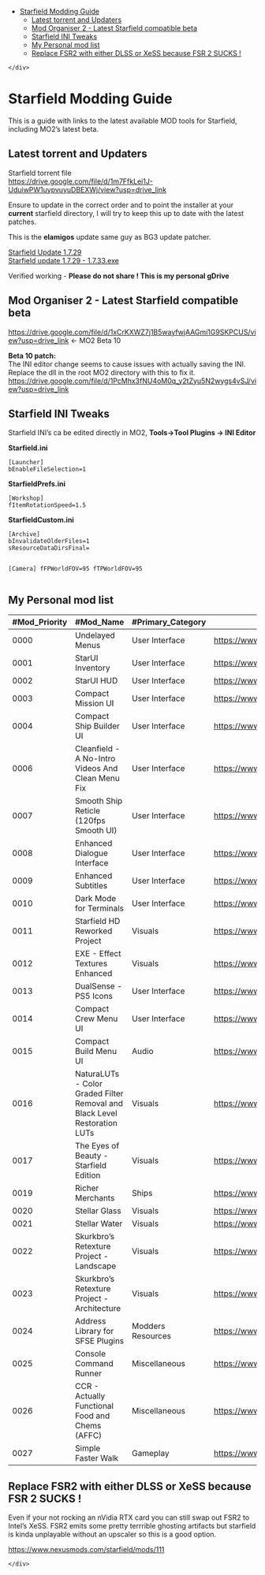 <!DOCTYPE html>
<html>

<head>
  <meta charset="utf-8">
  <meta name="viewport" content="width=device-width, initial-scale=1.0">
  <title>Starfield Modding</title>
  <link rel="stylesheet" href="https://stackedit.io/style.css" />
  <style>
    @media (prefers-color-scheme: dark) {
      body {
        background-color: #1B1B1B;
        color: #E7E8EB;
      }
      a {
        color: #3387CC;
      }
    }
  </style>
</head>

<body class="stackedit">
  <div class="stackedit__left">
    <div class="stackedit__toc">
      
<ul>
<li><a href="#starfield-modding-guide">Starfield Modding Guide</a>
<ul>
<li><a href="#latest-torrent-and-updaters">Latest torrent and Updaters</a></li>
<li><a href="#mod-organiser-2---latest-starfield-compatible-beta">Mod Organiser 2 - Latest Starfield compatible beta</a></li>
<li><a href="#starfield-ini-tweaks">Starfield INI Tweaks</a></li>
<li><a href="#my-personal-mod-list">My Personal mod list</a></li>
<li><a href="#replace-fsr2-with-either-dlss-or-xess-because-fsr-2-sucks-">Replace FSR2 with either DLSS or XeSS because FSR 2 SUCKS !</a></li>
</ul>
</li>
</ul>

    </div>
  </div>
  <div class="stackedit__right">
    <div class="stackedit__html">
      <h1 id="starfield-modding-guide">Starfield Modding Guide</h1>
<p>This is a guide with links to the latest available MOD tools for Starfield, including MO2’s latest beta.</p>
<h2 id="latest-torrent-and-updaters">Latest torrent and Updaters</h2>
<p>Starfield torrent file<br>
<a href="https://drive.google.com/file/d/1m7FfkLei1J-UduiwPW1uypvuyuDBEXWj/view?usp=drive_link">https://drive.google.com/file/d/1m7FfkLei1J-UduiwPW1uypvuyuDBEXWj/view?usp=drive_link</a></p>
<p>Ensure to update in the correct order and to point the installer at your <strong>current</strong> starfield directory, I will try to keep this up to date with the latest patches.</p>
<p>This is the <strong>elamigos</strong> update same guy as BG3 update patcher.</p>
<p><a href="https://drive.google.com/file/d/1ykF4QDGyyyhetvyCenv4D1eKKOw5sDRD/view?usp=drive_link">Starfield Update 1.7.29</a><br>
<a href="https://drive.google.com/file/d/1ZibUCJ-Mv7crVOnerIMefMoKdQLPPZGJ/view?usp=drive_link">Starfield update 1.7.29 - 1.7.33.exe</a></p>
<p>Verified working - <strong>Please do not share ! This is my personal gDrive</strong></p>
<h2 id="mod-organiser-2---latest-starfield-compatible-beta">Mod Organiser 2 - Latest Starfield compatible beta</h2>
<p><a href="https://drive.google.com/file/d/1xCrKXWZ7j1B5wayfwjAAGmi1G9SKPCUS/view?usp=drive_link">https://drive.google.com/file/d/1xCrKXWZ7j1B5wayfwjAAGmi1G9SKPCUS/view?usp=drive_link</a> &lt;- MO2 Beta 10</p>
<p><strong>Beta 10 patch:</strong><br>
The INI editor change seems to cause issues with actually saving the INI. Replace the dll in the root MO2 directory with this to fix it.<br>
<a href="https://drive.google.com/file/d/1PcMhx3fNU4oM0q_y2tZyu5N2wygs4vSJ/view?usp=drive_link">https://drive.google.com/file/d/1PcMhx3fNU4oM0q_y2tZyu5N2wygs4vSJ/view?usp=drive_link</a></p>
<h2 id="starfield-ini-tweaks">Starfield INI Tweaks</h2>
<p>Starfield INI’s ca be edited directly in MO2, <strong>Tools-&gt;Tool Plugins -&gt; INI Editor</strong></p>
<p><strong>Starfield.ini</strong></p>
<pre><code>[Launcher]
bEnableFileSelection=1
</code></pre>
<p><strong>StarfieldPrefs.ini</strong></p>
<pre><code>[Workshop]
fItemRotationSpeed=1.5
</code></pre>
<p><strong>StarfieldCustom.ini</strong></p>
<pre><code>[Archive]
bInvalidateOlderFiles=1
sResourceDataDirsFinal=

[Camera]
fFPWorldFOV=95
fTPWorldFOV=95
</code></pre>
<h2 id="my-personal-mod-list">My Personal mod list</h2>

<table>
<thead>
<tr>
<th>#Mod_Priority</th>
<th>#Mod_Name</th>
<th>#Primary_Category</th>
<th>#Mod_Nexus_URL</th>
<th>#Mod_Version</th>
</tr>
</thead>
<tbody>
<tr>
<td>0000</td>
<td>Undelayed Menus</td>
<td>User Interface</td>
<td><a href="https://www.nexusmods.com/starfield/mods/404">https://www.nexusmods.com/starfield/mods/404</a></td>
<td>1.0.5.0</td>
</tr>
<tr>
<td>0001</td>
<td>StarUI Inventory</td>
<td>User Interface</td>
<td><a href="https://www.nexusmods.com/starfield/mods/773">https://www.nexusmods.com/starfield/mods/773</a></td>
<td>2.2.0.0</td>
</tr>
<tr>
<td>0002</td>
<td>StarUI HUD</td>
<td>User Interface</td>
<td><a href="https://www.nexusmods.com/starfield/mods/3444">https://www.nexusmods.com/starfield/mods/3444</a></td>
<td>1.0.0.0</td>
</tr>
<tr>
<td>0003</td>
<td>Compact Mission UI</td>
<td>User Interface</td>
<td><a href="https://www.nexusmods.com/starfield/mods/682">https://www.nexusmods.com/starfield/mods/682</a></td>
<td>1.5.0.0</td>
</tr>
<tr>
<td>0004</td>
<td>Compact Ship Builder UI</td>
<td>User Interface</td>
<td><a href="https://www.nexusmods.com/starfield/mods/1170">https://www.nexusmods.com/starfield/mods/1170</a></td>
<td>1.4.0.0</td>
</tr>
<tr>
<td>0006</td>
<td>Cleanfield - A No-Intro Videos And Clean Menu Fix</td>
<td>User Interface</td>
<td><a href="https://www.nexusmods.com/starfield/mods/88">https://www.nexusmods.com/starfield/mods/88</a></td>
<td>1.7.2.0</td>
</tr>
<tr>
<td>0007</td>
<td>Smooth Ship Reticle (120fps Smooth UI)</td>
<td>User Interface</td>
<td><a href="https://www.nexusmods.com/starfield/mods/270">https://www.nexusmods.com/starfield/mods/270</a></td>
<td>1.3.0.0</td>
</tr>
<tr>
<td>0008</td>
<td>Enhanced Dialogue Interface</td>
<td>User Interface</td>
<td><a href="https://www.nexusmods.com/starfield/mods/871">https://www.nexusmods.com/starfield/mods/871</a></td>
<td>2.0.1.0</td>
</tr>
<tr>
<td>0009</td>
<td>Enhanced Subtitles</td>
<td>User Interface</td>
<td><a href="https://www.nexusmods.com/starfield/mods/1914">https://www.nexusmods.com/starfield/mods/1914</a></td>
<td>1.2.0.0</td>
</tr>
<tr>
<td>0010</td>
<td>Dark Mode for Terminals</td>
<td>User Interface</td>
<td><a href="https://www.nexusmods.com/starfield/mods/861">https://www.nexusmods.com/starfield/mods/861</a></td>
<td>1.5.0.0</td>
</tr>
<tr>
<td>0011</td>
<td>Starfield HD Reworked Project</td>
<td>Visuals</td>
<td><a href="https://www.nexusmods.com/starfield/mods/3486">https://www.nexusmods.com/starfield/mods/3486</a></td>
<td>1.0.0.0-fix</td>
</tr>
<tr>
<td>0012</td>
<td>EXE - Effect Textures Enhanced</td>
<td>Visuals</td>
<td><a href="https://www.nexusmods.com/starfield/mods/340">https://www.nexusmods.com/starfield/mods/340</a></td>
<td>0.6.0.0</td>
</tr>
<tr>
<td>0013</td>
<td>DualSense - PS5 Icons</td>
<td>User Interface</td>
<td><a href="https://www.nexusmods.com/starfield/mods/215">https://www.nexusmods.com/starfield/mods/215</a></td>
<td>1.0.0.0</td>
</tr>
<tr>
<td>0014</td>
<td>Compact Crew Menu UI</td>
<td>User Interface</td>
<td><a href="https://www.nexusmods.com/starfield/mods/3014">https://www.nexusmods.com/starfield/mods/3014</a></td>
<td>1.5.0.0</td>
</tr>
<tr>
<td>0015</td>
<td>Compact Build Menu UI</td>
<td>Audio</td>
<td><a href="https://www.nexusmods.com/starfield/mods/3063">https://www.nexusmods.com/starfield/mods/3063</a></td>
<td>1.1.0.0</td>
</tr>
<tr>
<td>0016</td>
<td>NaturaLUTs - Color Graded Filter Removal and Black Level Restoration LUTs</td>
<td>Visuals</td>
<td><a href="https://www.nexusmods.com/starfield/mods/1119">https://www.nexusmods.com/starfield/mods/1119</a></td>
<td>1.1.0.0</td>
</tr>
<tr>
<td>0017</td>
<td>The Eyes of Beauty - Starfield Edition</td>
<td>Visuals</td>
<td><a href="https://www.nexusmods.com/starfield/mods/493">https://www.nexusmods.com/starfield/mods/493</a></td>
<td>1.0.0.0</td>
</tr>
<tr>
<td>0019</td>
<td>Richer Merchants</td>
<td>Ships</td>
<td><a href="https://www.nexusmods.com/starfield/mods/1143">https://www.nexusmods.com/starfield/mods/1143</a></td>
<td>1.2.0.0</td>
</tr>
<tr>
<td>0020</td>
<td>Stellar Glass</td>
<td>Visuals</td>
<td><a href="https://www.nexusmods.com/starfield/mods/2894">https://www.nexusmods.com/starfield/mods/2894</a></td>
<td>1.0.0.0</td>
</tr>
<tr>
<td>0021</td>
<td>Stellar Water</td>
<td>Visuals</td>
<td><a href="https://www.nexusmods.com/starfield/mods/1615">https://www.nexusmods.com/starfield/mods/1615</a></td>
<td>1.0.0.0</td>
</tr>
<tr>
<td>0022</td>
<td>Skurkbro’s Retexture Project - Landscape</td>
<td>Visuals</td>
<td><a href="https://www.nexusmods.com/starfield/mods/2362">https://www.nexusmods.com/starfield/mods/2362</a></td>
<td>1.4.0.0</td>
</tr>
<tr>
<td>0023</td>
<td>Skurkbro’s Retexture Project - Architecture</td>
<td>Visuals</td>
<td><a href="https://www.nexusmods.com/starfield/mods/2362">https://www.nexusmods.com/starfield/mods/2362</a></td>
<td>1.3.0.0</td>
</tr>
<tr>
<td>0024</td>
<td>Address Library for SFSE Plugins</td>
<td>Modders Resources</td>
<td><a href="https://www.nexusmods.com/starfield/mods/3256">https://www.nexusmods.com/starfield/mods/3256</a></td>
<td>2.0.0.0</td>
</tr>
<tr>
<td>0025</td>
<td>Console Command Runner</td>
<td>Miscellaneous</td>
<td><a href="https://www.nexusmods.com/starfield/mods/2740">https://www.nexusmods.com/starfield/mods/2740</a></td>
<td>1.2.0.0</td>
</tr>
<tr>
<td>0026</td>
<td>CCR - Actually Functional Food and Chems (AFFC)</td>
<td>Miscellaneous</td>
<td><a href="https://www.nexusmods.com/starfield/mods/3312">https://www.nexusmods.com/starfield/mods/3312</a></td>
<td>1.0.0.0</td>
</tr>
<tr>
<td>0027</td>
<td>Simple Faster Walk</td>
<td>Gameplay</td>
<td><a href="https://www.nexusmods.com/starfield/mods/1411">https://www.nexusmods.com/starfield/mods/1411</a></td>
<td>1.1.0.0b</td>
</tr>
</tbody>
</table><h2 id="replace-fsr2-with-either-dlss-or-xess-because-fsr-2-sucks-">Replace FSR2 with either DLSS or XeSS because FSR 2 SUCKS !</h2>
<p>Even if your not rocking an nVidia RTX card you can still swap out FSR2 to Intel’s XeSS. FSR2 emits some pretty terrrible ghosting artifacts but starfield is kinda unplayable without an upscaler so this is a good option.</p>
<p><a href="https://www.nexusmods.com/starfield/mods/111">https://www.nexusmods.com/starfield/mods/111</a></p>

    </div>
  </div>
</body>

</html>
